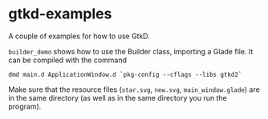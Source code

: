 gtkd-examples
=============

A couple of examples for how to use GtkD.

`builder_demo` shows how to use the Builder class, importing a Glade file. It can be compiled with the command

```
dmd main.d ApplicationWindow.d `pkg-config --cflags --libs gtkd2`
```

Make sure that the resource files (`star.svg`, `new.svg`, `main_window.glade`) are in the same directory (as well as in the same directory you run the program).
